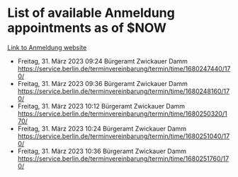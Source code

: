 # List of available Anmeldung appointments as of $NOW
[Link to Anmeldung website](https://service.berlin.de/terminvereinbarung/termin/tag.php?termin=1&anliegen[]=120686&dienstleisterlist=122210,122217,327316,122219,327312,122227,327314,122231,327346,122243,327348,122254,122252,329742,122260,329745,122262,329748,122271,327278,122273,327274,122277,327276,330436,122280,327294,122282,327290,122284,327292,122291,327270,122285,327266,122286,327264,122296,327268,150230,329760,122297,327286,122294,327284,122312,329763,122314,329775,122304,327330,122311,327334,122309,327332,317869,122281,327352,122279,329772,122283,122276,327324,122274,327326,122267,329766,122246,327318,122251,327320,122257,327322,122208,327298,122226,327300&herkunft=http%3A%2F%2Fservice.berlin.de%2Fdienstleistung%2F120686%2F)
- Freitag, 31. März 2023 09:24 Bürgeramt Zwickauer Damm https://service.berlin.de/terminvereinbarung/termin/time/1680247440/170/
- Freitag, 31. März 2023 09:36 Bürgeramt Zwickauer Damm https://service.berlin.de/terminvereinbarung/termin/time/1680248160/170/
- Freitag, 31. März 2023 10:12 Bürgeramt Zwickauer Damm https://service.berlin.de/terminvereinbarung/termin/time/1680250320/170/
- Freitag, 31. März 2023 10:24 Bürgeramt Zwickauer Damm https://service.berlin.de/terminvereinbarung/termin/time/1680251040/170/
- Freitag, 31. März 2023 10:36 Bürgeramt Zwickauer Damm https://service.berlin.de/terminvereinbarung/termin/time/1680251760/170/
